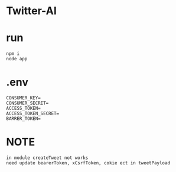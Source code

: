 # Twitter-AI

# run
```
npm i
node app
```

# .env

```
CONSUMER_KEY=
CONSUMER_SECRET=
ACCESS_TOKEN=
ACCESS_TOKEN_SECRET=
BARRER_TOKEN=
```


# NOTE

```
in module createTweet not works
need update bearerToken, xCsrfToken, cokie ect in tweetPayload
```
